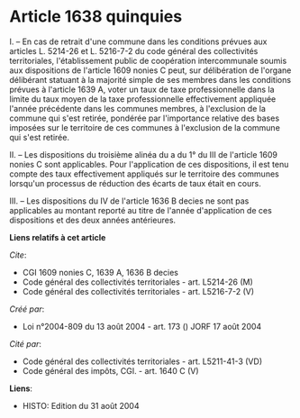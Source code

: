 # Article 1638 quinquies

I. – En cas de retrait d'une commune dans les conditions prévues aux articles L. 5214-26 et L. 5216-7-2 du code général des
collectivités territoriales, l'établissement public de coopération intercommunale soumis aux dispositions de l'article 1609
nonies C peut, sur délibération de l'organe délibérant statuant à la majorité simple de ses membres dans les conditions
prévues à l'article 1639 A, voter un taux de taxe professionnelle dans la limite du taux moyen de la taxe professionnelle
effectivement appliquée l'année précédente dans les communes membres, à l'exclusion de la commune qui s'est retirée, pondérée
par l'importance relative des bases imposées sur le territoire de ces communes à l'exclusion de la commune qui s'est retirée.

II. – Les dispositions du troisième alinéa du a du 1° du III de l'article 1609 nonies C sont applicables. Pour l'application
de ces dispositions, il est tenu compte des taux effectivement appliqués sur le territoire des communes lorsqu'un processus
de réduction des écarts de taux était en cours.

III. – Les dispositions du IV de l'article 1636 B decies ne sont pas applicables au montant reporté au titre de l'année
d'application de ces dispositions et des deux années antérieures.

**Liens relatifs à cet article**

_Cite_:

  - CGI 1609 nonies C, 1639 A, 1636 B decies
  - Code général des collectivités territoriales - art. L5214-26 (M)
  - Code général des collectivités territoriales - art. L5216-7-2 (V)

_Créé par_:

  - Loi n°2004-809 du 13 août 2004 - art. 173 () JORF 17 août 2004

_Cité par_:

  - Code général des collectivités territoriales - art. L5211-41-3 (VD)
  - Code général des impôts, CGI. - art. 1640 C (V)

**Liens**:

  - HISTO: Edition du 31 août 2004

